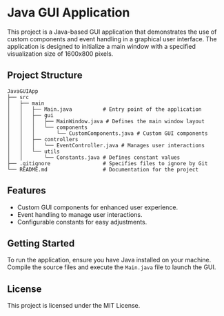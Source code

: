 # Java GUI Application

This project is a Java-based GUI application that demonstrates the use of custom components and event handling in a graphical user interface. The application is designed to initialize a main window with a specified visualization size of 1600x800 pixels.

## Project Structure

```
JavaGUIApp
├── src
│   ├── main
│   │   ├── Main.java          # Entry point of the application
│   │   ├── gui
│   │   │   ├── MainWindow.java # Defines the main window layout
│   │   │   └── components
│   │   │       └── CustomComponents.java # Custom GUI components
│   │   ├── controllers
│   │   │   └── EventController.java # Manages user interactions
│   │   └── utils
│   │       └── Constants.java # Defines constant values
├── .gitignore                 # Specifies files to ignore by Git
└── README.md                  # Documentation for the project
```

## Features

- Custom GUI components for enhanced user experience.
- Event handling to manage user interactions.
- Configurable constants for easy adjustments.

## Getting Started

To run the application, ensure you have Java installed on your machine. Compile the source files and execute the `Main.java` file to launch the GUI.

## License

This project is licensed under the MIT License.